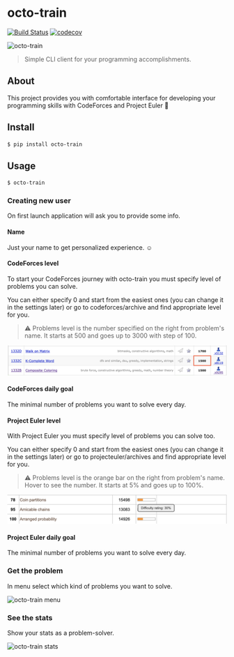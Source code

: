 # octo-train

[![Build Status](https://travis-ci.org/dankondr/octo-train.svg?branch=master)](https://travis-ci.org/dankondr/octo-train)
[![codecov](https://codecov.io/gh/dankondr/octo-train/branch/master/graph/badge.svg)](https://codecov.io/gh/dankondr/octo-train)

![octo-train](art/octo_train_present.gif)

> Simple CLI client for your programming accomplishments.

## About

This project provides you with comfortable interface for developing your programming skills with CodeForces and Project Euler 🎉

## Install

```bash
$ pip install octo-train
```

## Usage

```bash
$ octo-train
```

### Creating new user

On first launch application will ask you to provide some info.

#### Name

Just your name to get personalized experience. ☺️

#### CodeForces level

To start your CodeForces journey with octo-train you must specify level of problems you can solve.

You can either specify 0 and start from the easiest ones (you can change it in the settings later) or go to codeforces/archive and find appropriate level for you.


>⚠️ Problems level is the number specified on the right from problem's name. It starts at 500 and goes up to 3000 with step of 100.

![problems level](art/cf_problem_level.png)

#### CodeForces daily goal

The minimal number of problems you want to solve every day.

#### Project Euler level

With Project Euler you must specify level of problems you can solve too.

You can either specify 0 and start from the easiest ones (you can change it in the settings later) or go to projecteuler/archives and find appropriate level for you.


>⚠️ Problems level is the orange bar on the right from problem's name. Hover to see the number. It starts at 5% and goes up to 100%.

![problems level](art/pe_problem_level.png)

#### Project Euler daily goal

The minimal number of problems you want to solve every day.

### Get the problem

In menu select which kind of problems you want to solve.

![octo-train menu]()

### See the stats

Show your stats as a problem-solver.

![octo-train stats]()